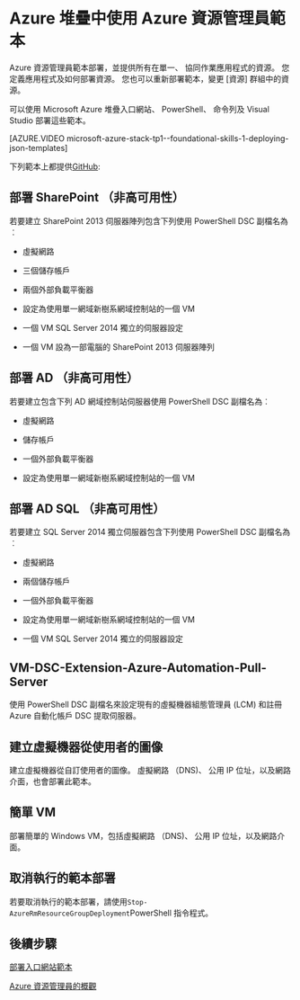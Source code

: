 <properties
    pageTitle="Azure 堆疊 （租用戶開發人員） 中使用 Azure 資源管理員範本 |Microsoft Azure"
    description="瞭解如何使用 Azure 資源管理員範本 Azure 堆疊的部署及佈建的所有應用程式在單一、 協同作業的資源。"
    services="azure-stack"
    documentationCenter=""
    authors="heathl17"
    manager="byronr"
    editor=""/>

<tags
    ms.service="azure-stack"
    ms.workload="na"
    ms.tgt_pltfrm="na"
    ms.devlang="na"
    ms.topic="article"
    ms.date="10/25/2016"
    ms.author="helaw"/>

# <a name="use-azure-resource-manager-templates-in-azure-stack"></a>Azure 堆疊中使用 Azure 資源管理員範本

Azure 資源管理員範本部署，並提供所有在單一、 協同作業應用程式的資源。 您定義應用程式及如何部署資源。  您也可以重新部署範本，變更 [資源] 群組中的資源。

可以使用 Microsoft Azure 堆疊入口網站、 PowerShell、 命令列及 Visual Studio 部署這些範本。

[AZURE.VIDEO microsoft-azure-stack-tp1--foundational-skills-1-deploying-json-templates]

下列範本上都提供[GitHub](http://aka.ms/azurestackgithub):

## <a name="deploy-sharepoint-non-high-availability"></a>部署 SharePoint （非高可用性）

若要建立 SharePoint 2013 伺服器陣列包含下列使用 PowerShell DSC 副檔名為︰

-   虛擬網路

-   三個儲存帳戶

-   兩個外部負載平衡器

-   設定為使用單一網域新樹系網域控制站的一個 VM

-   一個 VM SQL Server 2014 獨立的伺服器設定

-   一個 VM 設為一部電腦的 SharePoint 2013 伺服器陣列

## <a name="deploy-ad-non-high-availability"></a>部署 AD （非高可用性）

若要建立包含下列 AD 網域控制站伺服器使用 PowerShell DSC 副檔名為︰

-   虛擬網路

-   儲存帳戶

-   一個外部負載平衡器

-   設定為使用單一網域新樹系網域控制站的一個 VM

## <a name="deploy-adsql-non-high-availability"></a>部署 AD SQL （非高可用性）

若要建立 SQL Server 2014 獨立伺服器包含下列使用 PowerShell DSC 副檔名為︰

-   虛擬網路

-   兩個儲存帳戶

-   一個外部負載平衡器

-   設定為使用單一網域新樹系網域控制站的一個 VM

-   一個 VM SQL Server 2014 獨立的伺服器設定

## <a name="vm-dsc-extension-azure-automation-pull-server"></a>VM-DSC-Extension-Azure-Automation-Pull-Server

使用 PowerShell DSC 副檔名來設定現有的虛擬機器組態管理員 (LCM) 和註冊 Azure 自動化帳戶 DSC 提取伺服器。

## <a name="create-a-virtual-machine-from-a-user-image"></a>建立虛擬機器從使用者的圖像

建立虛擬機器從自訂使用者的圖像。 虛擬網路 （DNS)、 公用 IP 位址，以及網路介面，也會部署此範本。

## <a name="simple-vm"></a>簡單 VM

部署簡單的 Windows VM，包括虛擬網路 （DNS)、 公用 IP 位址，以及網路介面。

## <a name="cancel-a-running-template-deployment"></a>取消執行的範本部署

若要取消執行的範本部署，請使用`Stop-AzureRmResourceGroupDeployment`PowerShell 指令程式。


## <a name="next-steps"></a>後續步驟

[部署入口網站範本](azure-stack-deploy-template-portal.md)

[Azure 資源管理員的概觀](../azure-resource-manager/resource-group-overview.md)

